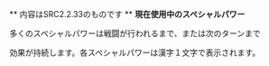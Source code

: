 ** 内容はSRC2.2.33のものです **
**現在使用中のスペシャルパワー**

多くのスペシャルパワーは戦闘が行われるまで、または次のターンまで

効果が持続します。各スペシャルパワーは漢字１文字で表示されます。
